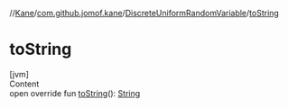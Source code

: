 //[Kane](../../index.md)/[com.github.jomof.kane](../index.md)/[DiscreteUniformRandomVariable](index.md)/[toString](to-string.md)



# toString  
[jvm]  
Content  
open override fun [toString](to-string.md)(): [String](https://kotlinlang.org/api/latest/jvm/stdlib/kotlin/-string/index.html)  



